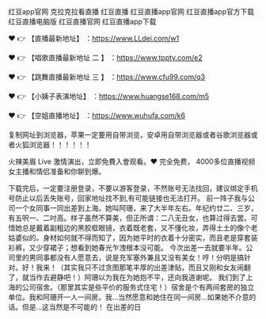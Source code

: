 红豆app官网
克拉克拉看直播
红豆直播
红豆直播app官网
红豆直播app官方下载
红豆直播电脑版
红豆直播官网
红豆直播app下载

 ❤️ 👉 【直播最新地址】 ：https://www.LLdei.com/w1

❤️ 👉 【唱歌直播最新地址 二 】 ：https://www.tppty.com/e2

❤️ 👉 【跳舞直播最新地址  三 】 ：https://www.cfu99.com/q3

❤️ 👉 【小姨子表演地址】 ：https://www.huangse168.com/m5

❤️ 👉 【空姐直播地址】 ：https://www.wuhufa.com/k6

复制网址到浏览器，苹果一定要用自带浏览，安卓用自带浏览器或者谷歌浏览器或者火狐浏览器！！！！！！

火辣美眉 Live 激情演出，立即免費入會观看。❤️ 完全免费， 4000多位直播视频女主播和情侣准备和你聊到爆。

下载完后，一定要注册登录，不要以游客登录，不然账号无法找回，建议绑定手机号防止以后丢失账号，回家地址找不到,有可能链接也无法打开。
前一阵子我与公司一个女同事一同出差到上海。她叫阿珊，来了大半年左右。年纪约廿二、三岁，有五呎一、二吋高。样子虽然不算美，但正所谓：二八无丑女，也算过得去罢。可惜她总是戴着副粗边的黑胶框眼镜，衣着既老套，又不懂化妆，弄得土土的像个老姑婆似的。身材如何就不得而知了，因为她平时的衣着十分密实，而且老是穿套装衫裤，又少穿裙子；想看到她春光乍洩根本没可能。
今次出差一去就要半年。公司里的男同事都没有人愿意去，说是充军塞外兼且又没有美女！哼！分明是搞针对。好！我来！（其实我只不过贪图那笔丰厚的出差津贴，而且又刚和女友闹翻了，就当作去避静吧！）阿珊以为我在为她抱不平，还向我道谢呢。
我们到了上海的公司宿舍。（那里其实是些平价的服务式住宅！）宿舍是个有两间套房的独立单位。我和阿珊开一人一间房。我…当然愿意和她住在同一间房…如果她不介意的话。但是…这当然是不可能的！
在出差的日
